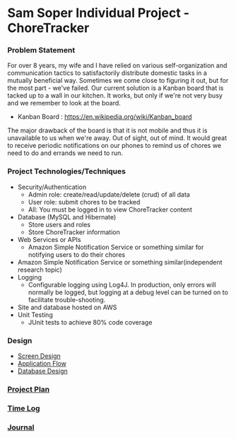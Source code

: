 # Sam Soper Individual Project - ChoreTracker

### Problem Statement
For over 8 years, my wife and I have relied on various self-organization and
communication tactics to satisfactorily distribute domestic tasks in a mutually
beneficial way.  Sometimes we come close to figuring it out, but for the most 
part - we've failed.  Our current solution is a Kanban board that is tacked up
to a wall in our kitchen. It works, but only if we're not very busy and we 
remember to look at the board.
* Kanban Board : https://en.wikipedia.org/wiki/Kanban_board

The major drawback of the board is that it is not mobile and thus it is 
unavailable to us when we're away.  Out of sight, out of mind.  It would great
to receive periodic notifications on our phones to remind us of chores we
need to do and errands we need to run.

### Project Technologies/Techniques 

* Security/Authentication
  * Admin role: create/read/update/delete (crud) of all data
  * User role: submit chores to be tracked
  * All: You must be logged in to view ChoreTracker content
* Database (MySQL and Hibernate)
  * Store users and roles
  * Store ChoreTracker information
* Web Services or APIs
  * Amazon Simple Notification Service or something similar for notifying users to do their chores
* Amazon Simple Notification Service or something similar(independent research topic)
* Logging
  * Configurable logging using Log4J. In production, only errors will normally be logged, but logging at a debug level can be turned on to facilitate trouble-shooting. 
* Site and database hosted on AWS
* Unit Testing
  * JUnit tests to achieve 80% code coverage 

### Design

* [Screen Design](wireframes/ChoreTracker_wireframes1.png)
* [Application Flow](DesignDocuments/applicationFlow.md)
* [Database Design](DesignDocuments/)

### [Project Plan](ProjectPlan.md)

### [Time Log](TimeLog.md) 
### [Journal](Journal.md)



